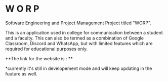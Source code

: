 # W O R P
Software Engineering and Project Management Project titled "WORP".

This is an application used in college for communication between a student and a faculty.
This can also be termed as a combination of Google Classroom, Discord and WhatsApp, but with limited features which are required for educational purposes only.

**The link for the website is : **

*currently it's still in developement mode and will keep updating in the fuuture as well.
